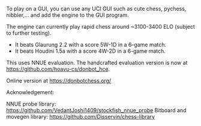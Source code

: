 To play on a GUI, you can use any UCI GUI such as cute chess, pychess, nibbler,... and add the engine to the GUI program.

The engine can currently play rapid chess around ~3100-3400 ELO (subject to further testing). 
- It beats Glaurung 2.2 with a score 5W-1D in a 6-game match.
- It beats Houdini 1.5a with a score 4W-2D in a 6-game match.

This uses NNUE evaluation. The handcrafted evaluation version is now at https://github.com/hoavu-cs/donbot_hce.

Online version at https://donbotchess.org/

Acknowledgement:

NNUE probe library: https://github.com/VedantJoshi1409/stockfish_nnue_probe
Bitboard and movegen library: https://github.com/Disservin/chess-library




